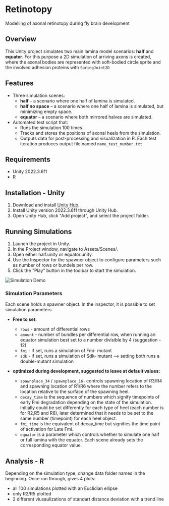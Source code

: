 # Retinotopy
Modelling of axonal retinotopy during fly brain development

## Overview

This Unity project simulates two main lamina model scenarios: **half** and **equator**. For this purpose a 2D simulation of arriving axons is created, where the axonal bodies are represented with soft-bodied circle sprite and the involved adhesion proteins with `SpringJoint2D`

## Features

- Three simulation scenes:
  - **half** – a scenario where one half of lamina is simulated.
  - **half no space** – a scenario where one half of lamina is simulated, but minimizing empty space.
  - **equator** – a scenario where both mirrored halves are simulated.
- Automated test script that:
  - Runs the simulation 100 times.
  - Tracks and stores the positions of axonal heels from the simulation.
  - Outputs data for post-processing and visualization in R. Each test iteration produces output file named `name_test_number.txt`

## Requirements

- Unity 2022.3.6f1 
- R

## Installation - Unity

1. Download and install [Unity Hub](https://unity.com/download).
2. Install Unity version 2022.3.6f1 through Unity Hub.
3. Open Unity Hub, click "Add project", and select the project folder.

## Running Simulations

1. Launch the project in Unity.
2. In the Project window, navigate to Assets/Scenes/.
3. Open either half.unity or equator.unity.
4. Use the Inspector for the spawner object to configure parameters such as number of rows or bundels per row.
5. Click the "Play" button in the toolbar to start the simulation.

![Simulation Demo](https://raw.githubusercontent.com/KleistLab/Retinotopy/main/sim_demo.gif)

### Simulation Parameters

Each scene holds a spawner object. In the inspector, it is possible to set simulation parameters.

- **Free to set:** 
  - `rows` - amount of differential rows 
  - `amount` - number of bundles per differential row, when running an equator simulation best set to a number divisible by 4 (suggestion - 12)
  - `fmi` - if set, runs a simulation of Fmi- mutant 
  - `sdk` - if set, runs a simulation of Sdk- mutant
  --> setting both runs a double-mutant simulation

- **optimized during development, suggested to leave at default values:** 
  - `spawnplace_34` / `spawnplace_16`- controls spawning location of R3/R4 and spawning location of R1/R6 where the number refers to the location relative to the surface of the spawning heel. 
  - `decay_time` is the sequence of numbers which signify timepoints of early Fmi degradation depending on the state of the simulation. Initially could be set differently for each type of heel (each number is for R2,R5 and R8), later determined that it needs to be set to the same number (timepoint) for each heel object. 
  - `fmi_time` is the equivalent of decay_time but signifies the time point of activation for Late Fmi. 
  - `equator` is a parameter which controls whether to simulate one half or full lamina with the equator. Each scene already sets the corresponding equator value.

## Analysis - R

Depending on the simulation type, change data folder names in the beginning. Once run through, gives 4 plots:
-  all 100 simulations plotted with an Euclidian ellipse
-  only R2/R5 plotted
-  2 different viusaulizations of standart distance deviation with a trend line

